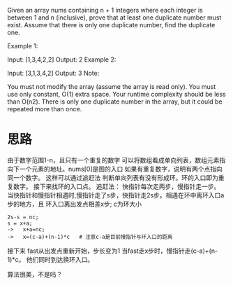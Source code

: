 Given an array nums containing n + 1 integers where each integer is between 1 and n (inclusive), prove that at least one duplicate number must exist. Assume that there is only one duplicate number, find the duplicate one.

Example 1:

Input: [1,3,4,2,2]
Output: 2
Example 2:

Input: [3,1,3,4,2]
Output: 3
Note:

You must not modify the array (assume the array is read only).
You must use only constant, O(1) extra space.
Your runtime complexity should be less than O(n2).
There is only one duplicate number in the array, but it could be repeated more than once.

# 思路
由于数字范围1-n，且只有一个重复的数字
可以将数组看成单向列表，数组元素指向下一个元素的地址。nums[0]是图的入口
如果有重复数字，说明有两个点指向同一个数字。
这样可以通过追赶法 判断单向列表有没有形成环。环的入口即为重复数字。
接下来找环的入口点。
追赶法：
快指针每次走两步，慢指针走一步。
当快指针和慢指针相遇时,慢指针走了s步，快指针走2s步。相遇在环中离环入口a步的地方，且 环入口离出发点相差x步;
c为环大小
```
2s-s = nc;
s = x+a;
->   x+a=nc;
->   x=(c-a)+(n-1)*c   # 注意c-a是目前慢指针与环入口的距离
```
接下来 fast从出发点重新开始，步长变为1
当fast走x步时，慢指针走(c-a)+(n-1)*c。
他们同时到达换环入口。

算法很美，不是吗？



